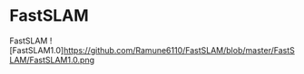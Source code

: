 # FastSLAM
FastSLAM
![FastSLAM1.0]https://github.com/Ramune6110/FastSLAM/blob/master/FastSLAM/FastSLAM1.0.png
